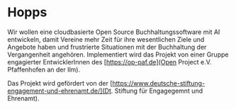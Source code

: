 # Hopps

Wir wollen eine cloudbasierte Open Source Buchhaltungssoftware mit AI entwickeln, damit Vereine mehr Zeit für ihre wesentlichen Ziele und Angebote haben und frustrierte Situationen mit der Buchhaltung der Vergangenheit angehören. Implementiert wird das Projekt von einer Gruppe engagierter EntwicklerInnen des [https://op-paf.de](Open Project e.V. Pfaffenhofen an der Ilm). 

Das Projekt wird gefördert von der [https://www.deutsche-stiftung-engagement-und-ehrenamt.de/](Dt. Stiftung für Engagegemnt und Ehrenamt). 
